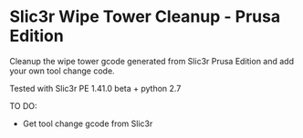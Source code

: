 # Slic3r Wipe Tower Cleanup - Prusa Edition
Cleanup the wipe tower gcode generated from Slic3r Prusa Edition and add your own tool change code. 

Tested with Slic3r PE 1.41.0 beta + python 2.7

TO DO:
- Get tool change gcode from Slic3r
